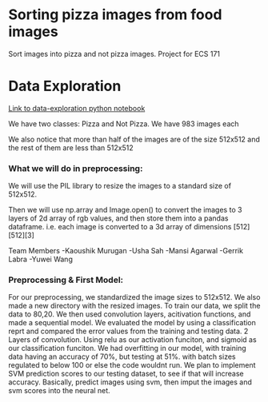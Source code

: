 # Sorting pizza images from food images
Sort images into pizza and not pizza images. Project for ECS 171


# Data Exploration
[Link to data-exploration python notebook](https://github.com/KaoushikMurugan/ecs-171-sort-pizza-images-project/tree/main/data-exploration.ipynb)

We have two classes: Pizza and Not Pizza. We have 983 images each

We also notice that more than half of the images are of the size 512x512 and the rest of them are less than 512x512

### What we will do in preprocessing:

We will use the PIL library to resize the images to a standard size of 512x512.

Then we will use np.array and Image.open() to convert the images to 3 layers of 2d array of rgb values, and then store them into a pandas dataframe.
i.e. each image is converted to a 3d array of dimensions [512][512][3]

Team Members
-Kaoushik Murugan
-Usha Sah
-Mansi Agarwal
-Gerrik Labra
-Yuwei Wang

### Preprocessing & First Model:

For our preprocessing, we standardized the image sizes to 512x512. We also made a new directory with the resized images. 
To train our data, we split the data to 80,20. We then used convolution layers, acitivation functions, and made a sequential model. 
We evaluated the model by using a classification reprt and compared the error values from the training and testing data.
2 Layers of convolution. Using relu as our activation funciton, and sigmoid as our classification funciton.
We had overfitting in our model, with training data having an accuracy of 70%, but testing at 51%.
with batch sizes regulated to below 100 or else the code wouldnt run.
We plan to implement SVM prediction scores to our testing dataset, to see if that will increase accuracy. Basically, predict images using svm, then imput the images and svm scores into the neural net.
